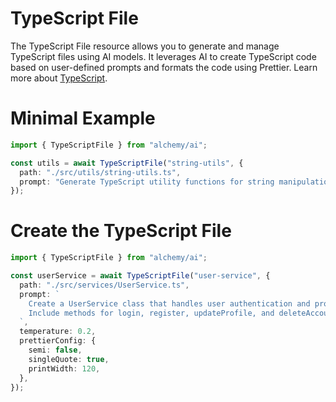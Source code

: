 # TypeScript File

The TypeScript File resource allows you to generate and manage TypeScript files using AI models. It leverages AI to create TypeScript code based on user-defined prompts and formats the code using Prettier. Learn more about [TypeScript](https://www.typescriptlang.org/).

# Minimal Example

```ts
import { TypeScriptFile } from "alchemy/ai";

const utils = await TypeScriptFile("string-utils", {
  path: "./src/utils/string-utils.ts",
  prompt: "Generate TypeScript utility functions for string manipulation.",
});
```

# Create the TypeScript File

```ts
import { TypeScriptFile } from "alchemy/ai";

const userService = await TypeScriptFile("user-service", {
  path: "./src/services/UserService.ts",
  prompt: `
    Create a UserService class that handles user authentication and profile management.
    Include methods for login, register, updateProfile, and deleteAccount.
  `,
  temperature: 0.2,
  prettierConfig: {
    semi: false,
    singleQuote: true,
    printWidth: 120,
  },
});
```